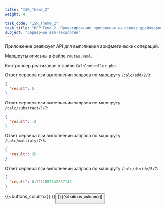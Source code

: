 ```yaml
---
title: "ISR_Theme_2"
weight: 4

task_code: "ISR_Theme_2"
task_title: "ИСР Тема 2. Проектирование приложения на основе фреймворка Symphony"
subject: "Серверные веб-техологии"
---
```


Приложение реализует API для выполнения арифметических операций.

Маршруты описаны в файле `routes.yaml`.

Контроллер реализован в файле `CalcController.php`.

Ответ сервера при выполнении запроса по маршруту `/calc/add/2/3`:

```json
{
  "result": 5
}
```

Ответ сервера при выполнении запроса по маршруту `/calc/substract/5/7`:

```json
{
  "result": -2
}
```

Ответ сервера при выполнении запроса по маршруту `/calc/multiply/7/5`:

```json
{
  "result": 35
}
```

Ответ сервера при выполнении запроса по маршруту `/calc/divide/5/7`:

```json
{
  "result": 0.7142857142857143
}
```

{{<buttons_column>}}
    {{<button text="Ссылка на репозиторий" link="https://github.com/DanilaIsaichev/SWTISR2">}}
{{</buttons_column>}}

